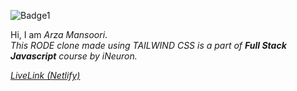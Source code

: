 ![Badge1](https://img.shields.io/badge/R%C3%98DE-Clone-%2365B8BF)

Hi, I am *Arza Mansoori*.<br>
*This RODE clone made using TAILWIND CSS is a part of ***Full Stack Javascript*** course by iNeuron.*


[*LiveLink (Netlify)*](https://rodeclonetailwindcss.netlify.app/ "RODE Clone")

